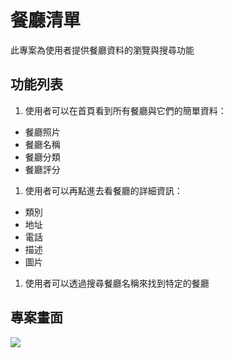# 餐廳清單
此專案為使用者提供餐廳資料的瀏覽與搜尋功能

## 功能列表
1. 使用者可以在首頁看到所有餐廳與它們的簡單資料：
- 餐廳照片
- 餐廳名稱
- 餐廳分類
- 餐廳評分
1. 使用者可以再點進去看餐廳的詳細資訊：
- 類別
- 地址
- 電話
- 描述
- 圖片
1. 使用者可以透過搜尋餐廳名稱來找到特定的餐廳

## 專案畫面
![](https://github.com/GUANYI608/Restaurant-list/public/restauant.jpg)